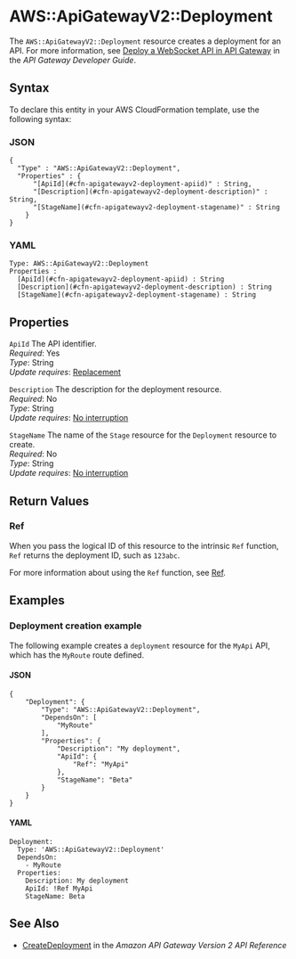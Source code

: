 # AWS::ApiGatewayV2::Deployment<a name="aws-resource-apigatewayv2-deployment"></a>

The `AWS::ApiGatewayV2::Deployment` resource creates a deployment for an API\. For more information, see [Deploy a WebSocket API in API Gateway](https://docs.aws.amazon.com/apigateway/latest/developerguide/apigateway-set-up-websocket-deployment.html) in the *API Gateway Developer Guide*\.

## Syntax<a name="aws-resource-apigatewayv2-deployment-syntax"></a>

To declare this entity in your AWS CloudFormation template, use the following syntax:

### JSON<a name="aws-resource-apigatewayv2-deployment-syntax.json"></a>

```
{
  "Type" : "AWS::ApiGatewayV2::Deployment",
  "Properties" : {
      "[ApiId](#cfn-apigatewayv2-deployment-apiid)" : String,
      "[Description](#cfn-apigatewayv2-deployment-description)" : String,
      "[StageName](#cfn-apigatewayv2-deployment-stagename)" : String
    }
}
```

### YAML<a name="aws-resource-apigatewayv2-deployment-syntax.yaml"></a>

```
Type: AWS::ApiGatewayV2::Deployment
Properties : 
﻿  [ApiId](#cfn-apigatewayv2-deployment-apiid) : String
﻿  [Description](#cfn-apigatewayv2-deployment-description) : String
﻿  [StageName](#cfn-apigatewayv2-deployment-stagename) : String
```

## Properties<a name="aws-resource-apigatewayv2-deployment-properties"></a>

`ApiId`  <a name="cfn-apigatewayv2-deployment-apiid"></a>
The API identifier\.  
*Required*: Yes  
*Type*: String  
*Update requires*: [Replacement](https://docs.aws.amazon.com/AWSCloudFormation/latest/UserGuide/using-cfn-updating-stacks-update-behaviors.html#update-replacement)

`Description`  <a name="cfn-apigatewayv2-deployment-description"></a>
The description for the deployment resource\.  
*Required*: No  
*Type*: String  
*Update requires*: [No interruption](https://docs.aws.amazon.com/AWSCloudFormation/latest/UserGuide/using-cfn-updating-stacks-update-behaviors.html#update-no-interrupt)

`StageName`  <a name="cfn-apigatewayv2-deployment-stagename"></a>
The name of the `Stage` resource for the `Deployment` resource to create\.  
*Required*: No  
*Type*: String  
*Update requires*: [No interruption](https://docs.aws.amazon.com/AWSCloudFormation/latest/UserGuide/using-cfn-updating-stacks-update-behaviors.html#update-no-interrupt)

## Return Values<a name="aws-resource-apigatewayv2-deployment-return-values"></a>

### Ref<a name="aws-resource-apigatewayv2-deployment-return-values-ref"></a>

When you pass the logical ID of this resource to the intrinsic `Ref` function, `Ref` returns the deployment ID, such as `123abc`\.

For more information about using the `Ref` function, see [Ref](https://docs.aws.amazon.com/AWSCloudFormation/latest/UserGuide/intrinsic-function-reference-ref.html)\.

## Examples<a name="aws-resource-apigatewayv2-deployment--examples"></a>

### Deployment creation example<a name="aws-resource-apigatewayv2-deployment--examples--Deployment_creation_example"></a>

The following example creates a `deployment` resource for the `MyApi` API, which has the `MyRoute` route defined\.

#### JSON<a name="aws-resource-apigatewayv2-deployment--examples--Deployment_creation_example--json"></a>

```
{
    "Deployment": {
        "Type": "AWS::ApiGatewayV2::Deployment",
        "DependsOn": [
            "MyRoute"
        ],
        "Properties": {
            "Description": "My deployment",
            "ApiId": {
                "Ref": "MyApi"
            },
            "StageName": "Beta"
        }
    }
}
```

#### YAML<a name="aws-resource-apigatewayv2-deployment--examples--Deployment_creation_example--yaml"></a>

```
Deployment:
  Type: 'AWS::ApiGatewayV2::Deployment'
  DependsOn:
    - MyRoute
  Properties:
    Description: My deployment
    ApiId: !Ref MyApi
    StageName: Beta
```

## See Also<a name="aws-resource-apigatewayv2-deployment--seealso"></a>
+ [CreateDeployment](https://docs.aws.amazon.com/apigatewayv2/latest/api-reference/apis-apiid-deployments.html#CreateDeployment) in the *Amazon API Gateway Version 2 API Reference*